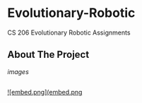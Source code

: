 # Evolutionary-Robotic
CS 206 Evolutionary Robotic Assignments 
## About The Project
*images*

##
[![embed.png](embed.png](https://www.youtube.com/watch?v=E9N7tms4f_Y)
